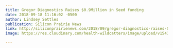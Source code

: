 ```yaml
---
title: Gregor Diagnostics Raises $0.9Million in Seed funding
date: 2018-09-18 11:16:02 -0500
author: Lindsey Settles
publication: Silicon Prairie News
link: http://siliconprairienews.com/2018/09/gregor-diagnostics-raises-0-9-million-seed-funding-in-july
image: https://res.cloudinary.com/health-wildcatters/image/upload/v1543943841/spn_funding-1.webp

---
```


